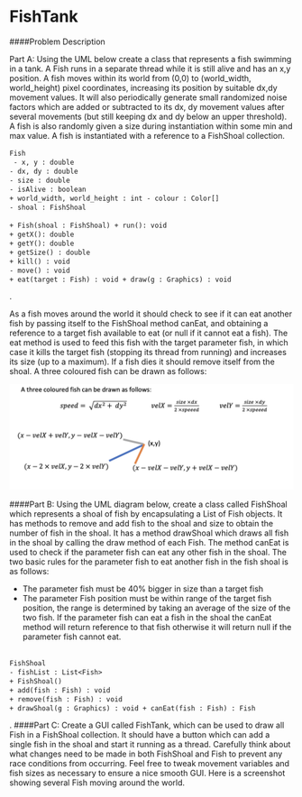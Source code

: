 # FishTank

####Problem Description

Part A: Using the UML below create a class that represents a fish swimming in a tank. A Fish runs in a separate thread while it is still alive and has an x,y position. A fish moves within its world from (0,0) to (world_width, world_height) pixel coordinates, increasing its position by suitable dx,dy movement values. It will also periodically generate small randomized noise factors which are added or subtracted to its dx, dy movement values after several movements (but still keeping dx and dy below an upper threshold). A fish is also randomly given a size during instantiation within some min and max value. A fish is instantiated with a reference to a FishShoal collection.

```$xslt
Fish
 - x, y : double
- dx, dy : double
- size : double
- isAlive : boolean
+ world_width, world_height : int - colour : Color[]
- shoal : FishShoal
 
+ Fish(shoal : FishShoal) + run(): void
+ getX(): double
+ getY(): double
+ getSize() : double
+ kill() : void
- move() : void
+ eat(target : Fish) : void + draw(g : Graphics) : void
```





 
.

As a fish moves around the world it should check to see if it can eat another fish by passing itself to the FishShoal method canEat, and obtaining a reference to a target fish available to eat (or null if it cannot eat a fish). The eat method is used to feed this fish with the target parameter fish, in which case it kills the target fish (stopping its thread from running) and increases its size (up to a maximum). If a fish dies it should remove itself from the shoal.
A three coloured fish can be drawn as follows:


![](imgs/questionOne.png)



####Part B: 
Using the UML diagram below, create a class called FishShoal which represents a shoal of fish by encapsulating a List of Fish objects. It has methods to remove and add fish to the shoal and size to obtain the number of fish in the shoal. It has a method drawShoal which draws all fish in the shoal by calling the draw method of each Fish. The method canEat is used to check if the parameter fish can eat any other fish in the shoal. The two basic rules for the parameter fish to eat another fish in the fish shoal is as follows:
- The parameter fish must be 40% bigger in size than a target fish
- The parameter Fish position must be within range of the target fish position, the range is
determined by taking an average of the size of the two fish.
If the parameter fish can eat a fish in the shoal the canEat method will return reference to that fish
otherwise it will return null if the parameter fish cannot eat.


```$xslt

FishShoal
- fishList : List<Fish>
+ FishShoal()
+ add(fish : Fish) : void
+ remove(fish : Fish) : void
+ drawShoal(g : Graphics) : void + canEat(fish : Fish) : Fish
```



.
####Part C: 
Create a GUI called FishTank, which can be used to draw all Fish in a FishShoal collection. It should have a button which can add a single fish in the shoal and start it running as a thread. Carefully think about what changes need to be made in both FishShoal and Fish to prevent any race conditions from occurring. Feel free to tweak movement variables and fish sizes as necessary to ensure a nice smooth GUI.
Here is a screenshot showing several Fish moving around the world.
